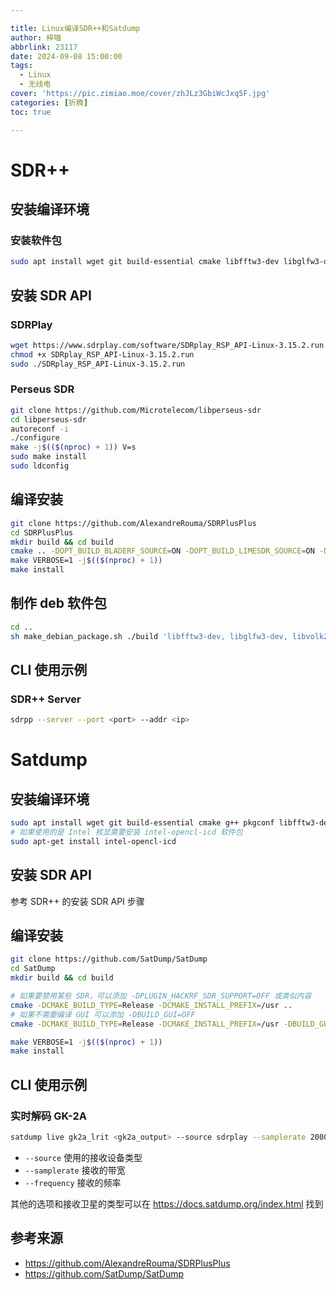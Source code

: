 ```yaml
---

title: Linux编译SDR++和Satdump
author: 梓喵
abbrlink: 23117
date: 2024-09-08 15:00:00
tags:
  - Linux
  - 无线电
cover: 'https://pic.zimiao.moe/cover/zhJLz3GbiWcJxq5F.jpg'
categories: [折腾]
toc: true

---
```


# SDR++

## 安装编译环境

### 安装软件包

```bash
sudo apt install wget git build-essential cmake libfftw3-dev libglfw3-dev libvolk2-dev libzstd-dev libsoapysdr-dev libairspyhf-dev libairspy-dev libiio-dev libad9361-dev librtaudio-dev libhackrf-dev librtlsdr-dev libbladerf-dev liblimesuite-dev p7zip-full portaudio19-dev libcodec2-dev autoconf libtool xxd libudev-dev udev
```

## 安装 SDR API

### SDRPlay

```bash
wget https://www.sdrplay.com/software/SDRplay_RSP_API-Linux-3.15.2.run
chmod +x SDRplay_RSP_API-Linux-3.15.2.run
sudo ./SDRplay_RSP_API-Linux-3.15.2.run
```

### Perseus SDR

```bash
git clone https://github.com/Microtelecom/libperseus-sdr
cd libperseus-sdr
autoreconf -i
./configure
make -j$(($(nproc) + 1)) V=s
sudo make install
sudo ldconfig
```

##  编译安装

```bash
git clone https://github.com/AlexandreRouma/SDRPlusPlus
cd SDRPlusPlus
mkdir build && cd build
cmake .. -DOPT_BUILD_BLADERF_SOURCE=ON -DOPT_BUILD_LIMESDR_SOURCE=ON -DOPT_BUILD_SDRPLAY_SOURCE=ON -DOPT_BUILD_NEW_PORTAUDIO_SINK=ON -DOPT_BUILD_M17_DECODER=ON -DOPT_BUILD_PERSEUS_SOURCE=ON
make VERBOSE=1 -j$(($(nproc) + 1))
make install
```

## 制作 deb 软件包

```bash
cd ..
sh make_debian_package.sh ./build 'libfftw3-dev, libglfw3-dev, libvolk2-dev, librtaudio-dev, libzstd-dev'
```

## CLI 使用示例

### SDR++ Server

```bash
sdrpp --server --port <port> --addr <ip>
```

# Satdump

## 安装编译环境

```bash
sudo apt install wget git build-essential cmake g++ pkgconf libfftw3-dev libpng-dev libtiff-dev libjemalloc-dev libvolk2-dev libcurl4-openssl-dev libnng-dev librtlsdr-dev libhackrf-dev libairspy-dev libairspyhf-dev libglfw3-dev zenity libzstd-dev libomp-dev ocl-icd-opencl-dev
# 如果使用的是 Intel 核显需要安装 intel-opencl-icd 软件包
sudo apt-get install intel-opencl-icd
```

## 安装 SDR API
参考 SDR++ 的安装 SDR API 步骤

##  编译安装

```bash
git clone https://github.com/SatDump/SatDump
cd SatDump
mkdir build && cd build

# 如果要禁用某些 SDR，可以添加 -DPLUGIN_HACKRF_SDR_SUPPORT=OFF 或类似内容
cmake -DCMAKE_BUILD_TYPE=Release -DCMAKE_INSTALL_PREFIX=/usr ..
# 如果不需要编译 GUI 可以添加 -DBUILD_GUI=OFF
cmake -DCMAKE_BUILD_TYPE=Release -DCMAKE_INSTALL_PREFIX=/usr -DBUILD_GUI=OFF ..

make VERBOSE=1 -j$(($(nproc) + 1))
make install
```

## CLI 使用示例

### 实时解码 GK-2A
```bash
satdump live gk2a_lrit <gk2a_output> --source sdrplay --samplerate 2000000 --frequency 1692140000 --lna_gain 0 --if_gain 20
```
- `--source` 使用的接收设备类型
- `--samplerate` 接收的带宽
- `--frequency` 接收的频率

其他的选项和接收卫星的类型可以在 <https://docs.satdump.org/index.html> 找到

## 参考来源
- <https://github.com/AlexandreRouma/SDRPlusPlus>
- <https://github.com/SatDump/SatDump>
